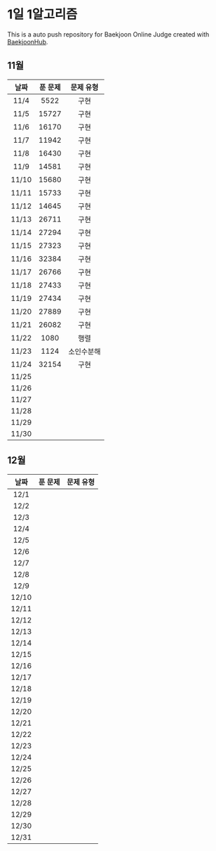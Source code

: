 # 1일 1알고리즘
This is a auto push repository for Baekjoon Online Judge created with [BaekjoonHub](https://github.com/BaekjoonHub/BaekjoonHub).

## 11월

| 날짜  | 푼 문제 | 문제 유형 |
| :--:  | :----: | :-----------: |
| 11/4  |  5522       |       구현        |
| 11/5  | 15727        |     구현          |
| 11/6  |16170|구현 |
| 11/7  | 11942       |      구현         |
| 11/8  |  16430      |         구현      |
| 11/9  |  14581      |            구현   |
| 11/10 | 15680       |          구현     |
| 11/11 |  15733      |           구현    |
| 11/12 |   14645     |             구현  |
| 11/13 |   26711      |   구현            |
| 11/14 |   27294     |    구현           |
| 11/15 | 27323       |     구현          |
| 11/16 |  32384      |     구현          |
| 11/17 |26766|      구현         |
| 11/18 |27433|       구현        |
| 11/19 |     27434   |   구현            |
| 11/20 |  27889      |  구현             |
| 11/21 |26082|   구현            |
| 11/22 |  1080      |   행렬           |
| 11/23 |   1124     |    소인수분해           |
| 11/24 |    32154    |   구현            |
| 11/25 |        |               |
| 11/26 |        |               |
| 11/27 |        |               |
| 11/28 |        |               |
| 11/29 |        |               |
| 11/30 |        |               |

## 12월

| 날짜  | 푼 문제 | 문제 유형 |
| :--:  | :----: | :-----------: |
| 12/1  |        |               |
| 12/2  |        |               |
| 12/3  |        |               |
| 12/4  |        |               |
| 12/5  |        |               |
| 12/6  |        |               |
| 12/7  |        |               |
| 12/8  |        |               |
| 12/9  |        |               |
| 12/10 |        |               |
| 12/11 |        |               |
| 12/12 |        |               |
| 12/13 |        |               |
| 12/14 |        |               |
| 12/15 |        |               |
| 12/16 |        |               |
| 12/17 |        |               |
| 12/18 |        |               |
| 12/19 |        |               |
| 12/20 |        |               |
| 12/21 |        |               |
| 12/22 |        |               |
| 12/23 |        |               |
| 12/24 |        |               |
| 12/25 |        |               |
| 12/26 |        |               |
| 12/27 |        |               |
| 12/28 |        |               |
| 12/29 |        |               |
| 12/30 |        |               |
| 12/31 |        |               |

